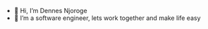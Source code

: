 - 👋 Hi, I’m Dennes Njoroge
- 👀 I’m a software engineer, lets work together and make life easy

<!---
dennesnjoroge/dennesnjoroge is a ✨ special ✨ repository because its `README.md` (this file) appears on your GitHub profile.
You can click the Preview link to take a look at your changes.
--->
